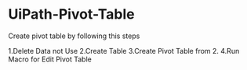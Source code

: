 # UiPath-Pivot-Table

Create pivot table by following this steps

1.Delete Data not Use
2.Create Table
3.Create Pivot Table from 2.
4.Run Macro for Edit Pivot Table

